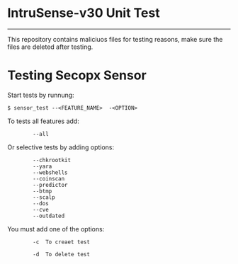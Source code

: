 # IntruSense-v30 Unit Test
------------------------------


This repository contains maliciuos files for testing reasons, 
make sure the files are deleted after testing.


# Testing Secopx Sensor

Start tests by runnung: 
	
	$ sensor_test --<FEATURE_NAME>  -<OPTION>

To tests all features add:	
	
			--all 		

Or selective tests by adding options:

			--chkrootkit
			--yara
			--webshells
			--coinscan
			--predictor
			--btmp
			--scalp
			--dos
			--cve
			--outdated

You must add one of the options:

			-c 	To creaet test	

			-d	To delete test
